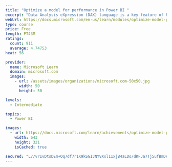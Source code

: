 ```yaml
---
title: "Optimize a model for performance in Power BI "
excerpt: "Data Analysis eXpression (DAX) language is a key feature of Power BI. It is used to create calculated columns, calculated tables, and measures. In this module, you will learn how to use DAX to solve typical analytics problems. You will learn about one of the most popular DAX functions, CALCULATE, and how it can override the default behavior of Power BI."
webUrl: https://docs.microsoft.com/en-us/learn/modules/optimize-model-power-bi/
type: course
price: Free
length: PT43M
ratings:
  count: 911
  average: 4.74753
heat: 56

provider:
  name: Microsoft Learn
  domain: microsoft.com
  images:
    - url: /assets/images/organizations/microsoft.com-50x50.jpg
      width: 50
      height: 50

levels:
  - Intermediate

topics:
  - Power BI

images:
  - url: https://docs.microsoft.com/learn/achievements/optimize-model-power-bi-social.png
    width: 643
    height: 321
    isCached: true

secured: "L7/vrIvDtsDEm+Oq7df7r1K9kSGI3NYVXxl11xjB4aLDo/dKFJa7Tj5ufBmDHoleKFBotsfNlNXd54Gd5ynXNKP/C7BjVHHgsm0Qf+wklyp897onMUXYC8GACN37Ahe/OSakRNaJZczKKYQznobkeE+R6k0N0tIYYj7h3vyZc3A2P/r9qRxOBGM4LWHsqgQo9OZ6+Xdg+aWJBLHoR4lmraHmU7FYGWSmiFN4OxoHcogjp04nFcYKZzwjOD8fsgx9shif7EfJwjKLH5BDiR5LxvrPwGsLJrzKoHiC6gr793+oddY7ufASSWImgWnGEk0dH2SVwiZM/TOfXGvVArB6UFyB1sHAEipDwv2+w/3LWBO98qDBQjHA8FrwH0CgGWpRpym3H2f8C/b/Y3WZQ3V8Fy/V8VwtuIM0QuwCWDJnWWA=;/WMk7dg0/wyZhyB4bUvafQ=="
---
```


